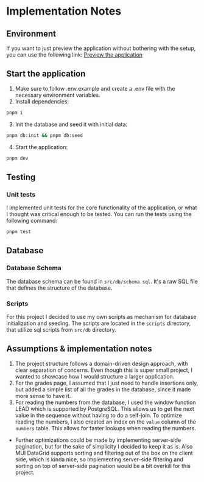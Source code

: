 # Implementation Notes

## Environment
If you want to just preview the application without bothering with the setup, you can use the following link:
[Preview the application](https://full-stack-homework.vercel.app)

## Start the application
1. Make sure to follow .env.example and create a .env file with the necessary environment variables.
2. Install dependencies:
```bash
pnpm i
```
3. Init the database and seed it with initial data:
```bash
pnpm db:init && pnpm db:seed
```
4. Start the application:
```bash
pnpm dev
```

## Testing
### Unit tests
I implemented unit tests for the core functionality of the application, or what I thought was critical enough to be tested.
You can run the tests using the following command:
```bash
pnpm test
```

## Database
### Database Schema
The database schema can be found in `src/db/schema.sql`. It's a raw SQL file that defines the structure of the database.

### Scripts
For this project I decided to use my own scripts as mechanism for database initialization and seeding. The scripts are located in the `scripts` directory, that utilize sql scripts from `src/db` directory.

## Assumptions & implementation notes
1. The project structure follows a domain-driven design approach, with clear separation of concerns. Even though this is super small project, I wanted to showcase how I would structure a larger application.
2. For the grades page, I assumed that I just need to handle insertions only, but added a simple list of all the grades in the database, since it made more sense to have it.
3. For reading the numbers from the database, I used the window function LEAD which is supported by PostgreSQL. This allows us to get the next value in the sequence without having to do a self-join.
To optimize reading the numbers, I also created an index on the `value` column of the `numbers` table. This allows for faster lookups when reading the numbers.

- Further optimizations could be made by implementing server-side pagination, but for the sake of simplicity I decided to keep it as is.
Also MUI DataGrid supports sorting and filtering out of the box on the client side, which is kinda nice, so implementing server-side filtering and sorting on top of server-side pagination would be a bit overkill for this project.

